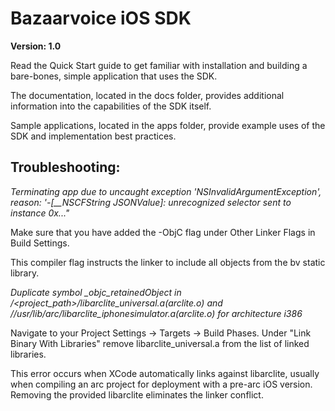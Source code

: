 Bazaarvoice iOS SDK
=

**Version: 1.0**

Read the Quick Start guide to get familiar with installation and building a bare-bones, simple application that uses the SDK.

The documentation, located in the docs folder, provides additional information into the capabilities of the SDK itself.

Sample applications, located in the apps folder, provide example uses of the SDK and implementation best practices.

Troubleshooting:
--

*Terminating app due to uncaught exception 'NSInvalidArgumentException', reason: '-[__NSCFString JSONValue]: unrecognized selector sent to instance 0x..."*

Make sure that you have added the -ObjC flag under Other Linker Flags in Build Settings.  

This compiler flag instructs the linker to include all objects from the bv static library.

*Duplicate symbol _objc_retainedObject in /<project_path>/libarclite_universal.a(arclite.o) and /<toolchain path>/usr/lib/arc/libarclite_iphonesimulator.a(arclite.o) for architecture i386*

Navigate to your Project Settings -> Targets -> Build Phases.  Under "Link Binary With Libraries" remove libarclite_universal.a from the list of linked libraries.

This error occurs when XCode automatically links against libarclite, usually when compiling an arc project for deployment with a pre-arc iOS version.  Removing the provided libarclite eliminates the linker conflict.  